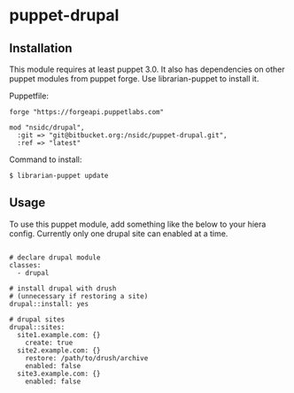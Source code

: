 # puppet-drupal

## Installation

This module requires at least puppet 3.0. It also has dependencies on other puppet modules from puppet forge. Use librarian-puppet to install it.

Puppetfile:
```shell
forge "https://forgeapi.puppetlabs.com"

mod "nsidc/drupal",
  :git => "git@bitbucket.org:/nsidc/puppet-drupal.git",
  :ref => "latest"
```

Command to install:
```shell
$ librarian-puppet update
```

## Usage

To use this puppet module, add something like the below to your hiera config. 
Currently only one drupal site can enabled at a time.

```shell

# declare drupal module
classes:
  - drupal

# install drupal with drush 
# (unnecessary if restoring a site)
drupal::install: yes

# drupal sites
drupal::sites:
  site1.example.com: {}
    create: true
  site2.example.com: {}
    restore: /path/to/drush/archive
    enabled: false
  site3.example.com: {}
    enabled: false

```

